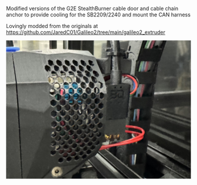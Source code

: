 Modified versions of the G2E StealthBurner cable door and cable chain anchor to provide cooling for the SB2209/2240 and mount the CAN harness

Lovingly modded from the originals at https://github.com/JaredC01/Galileo2/tree/main/galileo2_extruder

![image](https://github.com/allenrowand/voron_mods/blob/main/v2.4/Galileo_SB2209/images/Image01.JPG)